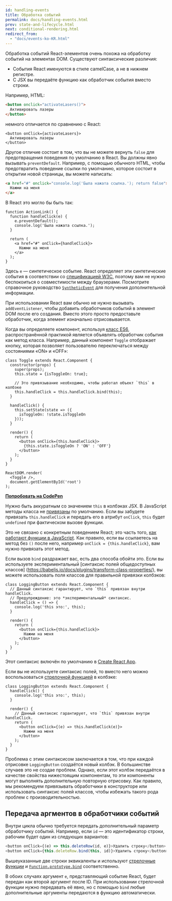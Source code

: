 ```yaml
---
id: handling-events
title: Обработка событий
permalink: docs/handling-events.html
prev: state-and-lifecycle.html
next: conditional-rendering.html
redirect_from:
  - "docs/events-ko-KR.html"
---
```


Обработка событий React-элементов очень похожа на обработку событий на элементах DOM. Существуют синтаксические различия:

* События React именуются в стиле camelCase, а не в нижнем регистре.
* С JSX вы передаёте функцию как обработчик события вместо строки.

Например, HTML:

```html
<button onclick="activateLasers()">
  Активировать лазеры
</button>
```

немного отличается по сравнению с React:

```js{1}
<button onClick={activateLasers}>
  Активировать лазеры
</button>
```

Другое отличие состоит в том, что вы не можете вернуть `false` для предотвращения поведения по умолчанию в React. Вы должны явно вызывать `preventDefault`. Например, с помощью обычного HTML, чтобы предотвратить поведение ссылки по умолчанию, которое состоит в открытии новой страницы, вы можете написать:

```html
<a href="#" onclick="console.log('Была нажата ссылка.'); return false">
  Нажми на меня
</a>
```

В React это могло бы быть так:

```js{2-5,8}
function ActionLink() {
  function handleClick(e) {
    e.preventDefault();
    console.log('Была нажата ссылка.');
  }

  return (
    <a href="#" onClick={handleClick}>
      Нажми на меня
    </a>
  );
}
```

Здесь `e` — синтетическое событие. React определяет эти синтетические события в соответствии со [спецификацией W3C](https://www.w3.org/TR/DOM-Level-3-Events/), поэтому вам не нужно беспокоиться о совместимости между браузерами. Посмотрите справочное руководство [`SyntheticEvent`](/docs/events.html) для получения дополнительной информации.

При использовании React вам обычно не нужно вызывать `addEventListener`, чтобы добавить обработчиков событий в элемент DOM после его создания. Вместо этого просто предоставьте обработчик, когда элемент изначально отрисовывается.

Когда вы определяете компонент, используя [класс ES6](https://developer.mozilla.org/ru/docs/Web/JavaScript/Reference/Classes), распространённой практикой является объявлять обработчик события как метод класса. Например, данный компонент `Toggle` отображает кнопку, которая позволяет пользователю переключаться между состояниями «ON» и «OFF»:

```js{6,7,10-14,18}
class Toggle extends React.Component {
  constructor(props) {
    super(props);
    this.state = {isToggleOn: true};

    // Это привязывание необходимо, чтобы работал объект `this` в колбэке
    this.handleClick = this.handleClick.bind(this);
  }

  handleClick() {
    this.setState(state => ({
      isToggleOn: !state.isToggleOn
    }));
  }

  render() {
    return (
      <button onClick={this.handleClick}>
        {this.state.isToggleOn ? 'ON' : 'OFF'}
      </button>
    );
  }
}

ReactDOM.render(
  <Toggle />,
  document.getElementById('root')
);
```

[**Попробовать на CodePen**](http://codepen.io/gaearon/pen/xEmzGg?editors=0010)

Нужно быть аккуратным со значением `this` в колбэках JSX. В JavaScript методы класса не [привязаны](https://developer.mozilla.org/ru/docs/Web/JavaScript/Reference/Global_objects/Function/bind) по умолчанию. Если вы забудете привязать `this.handleClick` и передать его в атрибут `onClick`, `this` будет` undefined` при фактическом вызове функции.

Это не связано с конкретным поведением React; это часть того, [как работают функции в JavaScript](https://www.smashingmagazine.com/2014/01/understanding-javascript-function-prototype-bind/). Как правило, если вы ссылаетесь на метод без `()` после него, например `onClick = {this.handleClick}`, вам нужно привязать этот метод.

Если вызов `bind` раздражает вас, есть два способа обойти это. Если вы используете экспериментальный [синтаксис полей общедоступных классов] (https://babeljs.io/docs/plugins/transform-class-properties/), вы можете использовать поля классов для правильной привязки колбэков:

```js{2-6}
class LoggingButton extends React.Component {
  // Данный синтаксис гарантирует, что `this` привязан внутри handleClick.
  // Предупреждение: это *экспериментальный* синтаксис.
  handleClick = () => {
    console.log('this это:', this);
  }

  render() {
    return (
      <button onClick={this.handleClick}>
        Нажми на меня
      </button>
    );
  }
}
```

Этот синтаксис включён по умолчанию в [Create React App](https://github.com/facebookincubator/create-react-app).

Если вы не используете синтаксис полей, то вместо него можно воспользоваться [стрелочной функцией](https://developer.mozilla.org/ru/docs/Web/JavaScript/Reference/Functions/Arrow_functions) в колбэке:

```js{7-9}
class LoggingButton extends React.Component {
  handleClick() {
    console.log('this это:', this);
  }

  render() {
    // Данный синтаксис гарантирует, что `this` привязан внутри handleClick.
    return (
      <button onClick={(e) => this.handleClick(e)}>
        Нажми на меня
      </button>
    );
  }
}
```

Проблема с этим синтаксисом заключается в том, что при каждой отрисовке `LoggingButton` создаётся новый колбэк. В большинстве случаев это не создае проблем. Однако, если этот колбэк передаётся в качестве свойства нижестоящим компонентам, то эти компоненты могут выполнять дополнительную повторную отрисовку. Как правило, мы рекомендуем привязывать обработчики в конструкторе или использовать синтаксис полей классов, чтобы избежать такого рода проблем с производительностью.

## Передача аргментов в обработчики событий

Внутри цикла обычно требуется передать дополнительный параметр обработчику событий. Например, если `id` — это идентификатор строки, рабочим будет один из следующих вариантов:

```js
<button onClick={(e) => this.deleteRow(id, e)}>Удалить строку</button>
<button onClick={this.deleteRow.bind(this, id)}>Удалить строку</button>
```

Вышеуказанные две строки эквикаленты и используют [стрелочные функции](https://developer.mozilla.org/ru/docs/Web/JavaScript/Reference/Functions/Arrow_functions) и [`Function.prototype.bind`](https://developer.mozilla.org/ru/docs/Web/JavaScript/Reference/Global_objects/Function/bind) соответственно.

В обоих случаях аргумент `e`, представляющий событие React, будет передан как второй аргумент после ID. При использовании стрелочной функции нужно передавать её явно, но с помощью `bind` любые дополнительные аргументы передаются в функцию автоматически.
